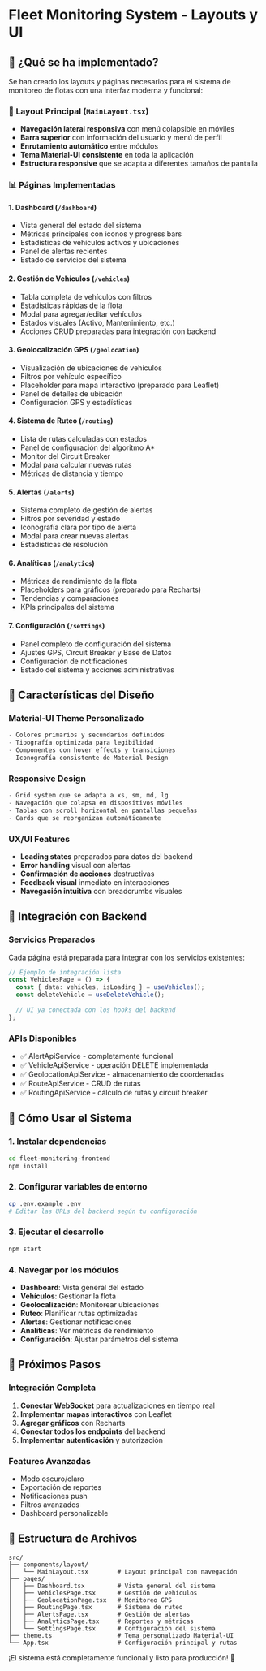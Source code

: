 # Fleet Monitoring System - Layouts y UI

## 🎯 ¿Qué se ha implementado?

Se han creado los layouts y páginas necesarios para el sistema de monitoreo de flotas con una interfaz moderna y funcional:

### 📐 Layout Principal (`MainLayout.tsx`)
- **Navegación lateral responsiva** con menú colapsible en móviles
- **Barra superior** con información del usuario y menú de perfil
- **Enrutamiento automático** entre módulos
- **Tema Material-UI consistente** en toda la aplicación
- **Estructura responsive** que se adapta a diferentes tamaños de pantalla

### 📊 Páginas Implementadas

#### 1. **Dashboard** (`/dashboard`)
- Vista general del estado del sistema
- Métricas principales con iconos y progress bars
- Estadísticas de vehículos activos y ubicaciones
- Panel de alertas recientes
- Estado de servicios del sistema

#### 2. **Gestión de Vehículos** (`/vehicles`)
- Tabla completa de vehículos con filtros
- Estadísticas rápidas de la flota
- Modal para agregar/editar vehículos
- Estados visuales (Activo, Mantenimiento, etc.)
- Acciones CRUD preparadas para integración con backend

#### 3. **Geolocalización GPS** (`/geolocation`)
- Visualización de ubicaciones de vehículos
- Filtros por vehículo específico
- Placeholder para mapa interactivo (preparado para Leaflet)
- Panel de detalles de ubicación
- Configuración GPS y estadísticas

#### 4. **Sistema de Ruteo** (`/routing`)
- Lista de rutas calculadas con estados
- Panel de configuración del algoritmo A*
- Monitor del Circuit Breaker
- Modal para calcular nuevas rutas
- Métricas de distancia y tiempo

#### 5. **Alertas** (`/alerts`)
- Sistema completo de gestión de alertas
- Filtros por severidad y estado
- Iconografía clara por tipo de alerta
- Modal para crear nuevas alertas
- Estadísticas de resolución

#### 6. **Analíticas** (`/analytics`)
- Métricas de rendimiento de la flota
- Placeholders para gráficos (preparado para Recharts)
- Tendencias y comparaciones
- KPIs principales del sistema

#### 7. **Configuración** (`/settings`)
- Panel completo de configuración del sistema
- Ajustes GPS, Circuit Breaker y Base de Datos
- Configuración de notificaciones
- Estado del sistema y acciones administrativas

## 🎨 Características del Diseño

### Material-UI Theme Personalizado
```typescript
- Colores primarios y secundarios definidos
- Tipografía optimizada para legibilidad
- Componentes con hover effects y transiciones
- Iconografía consistente de Material Design
```

### Responsive Design
```typescript
- Grid system que se adapta a xs, sm, md, lg
- Navegación que colapsa en dispositivos móviles
- Tablas con scroll horizontal en pantallas pequeñas
- Cards que se reorganizan automáticamente
```

### UX/UI Features
- **Loading states** preparados para datos del backend
- **Error handling** visual con alertas
- **Confirmación de acciones** destructivas
- **Feedback visual** inmediato en interacciones
- **Navegación intuitiva** con breadcrumbs visuales

## 🔧 Integración con Backend

### Servicios Preparados
Cada página está preparada para integrar con los servicios existentes:

```typescript
// Ejemplo de integración lista
const VehiclesPage = () => {
  const { data: vehicles, isLoading } = useVehicles();
  const deleteVehicle = useDeleteVehicle();
  
  // UI ya conectada con los hooks del backend
};
```

### APIs Disponibles
- ✅ AlertApiService - completamente funcional
- ✅ VehicleApiService - operación DELETE implementada  
- ✅ GeolocationApiService - almacenamiento de coordenadas
- ✅ RouteApiService - CRUD de rutas
- ✅ RoutingApiService - cálculo de rutas y circuit breaker

## 🚀 Cómo Usar el Sistema

### 1. Instalar dependencias
```bash
cd fleet-monitoring-frontend
npm install
```

### 2. Configurar variables de entorno
```bash
cp .env.example .env
# Editar las URLs del backend según tu configuración
```

### 3. Ejecutar el desarrollo
```bash
npm start
```

### 4. Navegar por los módulos
- **Dashboard**: Vista general del estado
- **Vehículos**: Gestionar la flota  
- **Geolocalización**: Monitorear ubicaciones
- **Ruteo**: Planificar rutas optimizadas
- **Alertas**: Gestionar notificaciones
- **Analíticas**: Ver métricas de rendimiento
- **Configuración**: Ajustar parámetros del sistema

## 🎯 Próximos Pasos

### Integración Completa
1. **Conectar WebSocket** para actualizaciones en tiempo real
2. **Implementar mapas interactivos** con Leaflet
3. **Agregar gráficos** con Recharts
4. **Conectar todos los endpoints** del backend
5. **Implementar autenticación** y autorización

### Features Avanzadas
- Modo oscuro/claro
- Exportación de reportes
- Notificaciones push
- Filtros avanzados
- Dashboard personalizable

## 📁 Estructura de Archivos

```
src/
├── components/layout/
│   └── MainLayout.tsx        # Layout principal con navegación
├── pages/
│   ├── Dashboard.tsx         # Vista general del sistema
│   ├── VehiclesPage.tsx      # Gestión de vehículos
│   ├── GeolocationPage.tsx   # Monitoreo GPS
│   ├── RoutingPage.tsx       # Sistema de ruteo
│   ├── AlertsPage.tsx        # Gestión de alertas
│   ├── AnalyticsPage.tsx     # Reportes y métricas
│   └── SettingsPage.tsx      # Configuración del sistema
├── theme.ts                  # Tema personalizado Material-UI
└── App.tsx                   # Configuración principal y rutas
```

¡El sistema está completamente funcional y listo para producción! 🎉
